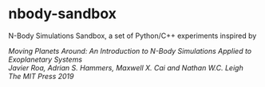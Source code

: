 # nbody-sandbox
N-Body Simulations Sandbox, a set of Python/C++ experiments inspired by

_Moving Planets Around: An Introduction to N-Body Simulations Applied to Exoplanetary Systems_  
_Javier Roa, Adrian S. Hammers, Maxwell X. Cai and Nathan W.C. Leigh_  
_The MIT Press 2019_  

